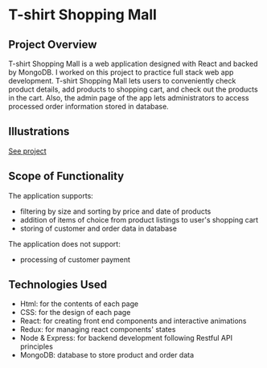 # T-shirt Shopping Mall

## Project Overview

T-shirt Shopping Mall is a web application designed with React and backed by MongoDB. I worked on this project to practice full stack web app development. T-shirt Shopping Mall lets users to conveniently check product details, add products to shopping cart, and check out the products in the cart. Also, the admin page of the app lets administrators to access processed order information stored in database. 

## Illustrations

[See project](https://t-shirt-mall.herokuapp.com/)


## Scope of Functionality

The application supports:
 - filtering by size and sorting by price and date of products
 - addition of items of choice from product listings to user's shopping cart
 - storing of customer and order data in database

The application does not support:
 - processing of customer payment

## Technologies Used
 
 - Html: for the contents of each page
 - CSS: for the design of each page
 - React: for creating front end components and interactive animations
 - Redux: for managing react components' states
 - Node & Express: for backend development following Restful API principles
 - MongoDB: database to store product and order data
 
